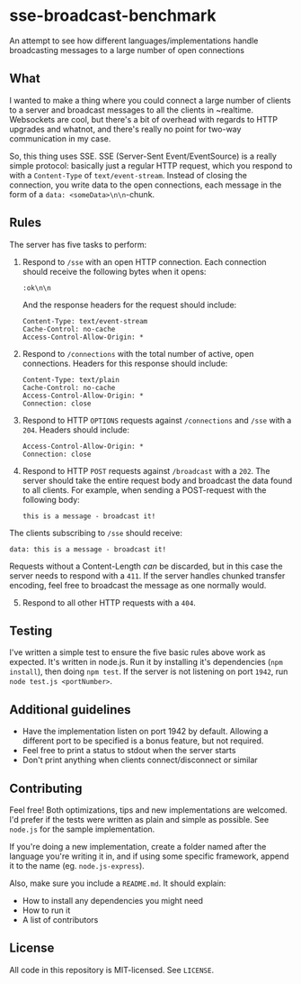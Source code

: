 # sse-broadcast-benchmark

An attempt to see how different languages/implementations handle broadcasting messages to a large number of open connections

## What

I wanted to make a thing where you could connect a large number of clients to a server and broadcast messages to all the clients in ~realtime. Websockets are cool, but there's a bit of overhead with regards to HTTP upgrades and whatnot, and there's really no point for two-way communication in my case.

So, this thing uses SSE. SSE (Server-Sent Event/EventSource) is a really simple protocol: basically just a regular HTTP request, which you respond to with a `Content-Type` of `text/event-stream`. Instead of closing the connection, you write data to the open connections, each message in the form of a `data: <someData>\n\n`-chunk.

## Rules

The server has five tasks to perform:

1. Respond to `/sse` with an open HTTP connection. Each connection should receive the following bytes when it opens:

    ```
    :ok\n\n
    ```

    And the response headers for the request should include:

    ```
    Content-Type: text/event-stream
    Cache-Control: no-cache
    Access-Control-Allow-Origin: *
    ```

2. Respond to `/connections` with the total number of active, open connections. Headers for this response should include:

    ```
    Content-Type: text/plain
    Cache-Control: no-cache
    Access-Control-Allow-Origin: *
    Connection: close
    ```

3. Respond to HTTP `OPTIONS` requests against `/connections` and `/sse` with a `204`. Headers should include:

    ```
    Access-Control-Allow-Origin: *
    Connection: close
    ```

4. Respond to HTTP `POST` requests against `/broadcast` with a `202`. The server should take the entire request body and broadcast the data found to all clients. For example, when sending a POST-request with the following body:

   ```
   this is a message - broadcast it!
   ```

The clients subscribing to `/sse` should receive:

   ```
   data: this is a message - broadcast it!
   ```

Requests without a Content-Length *can* be discarded, but in this case the server needs to respond with a `411`. If the server handles chunked transfer encoding, feel free to broadcast the message as one normally would.

5. Respond to all other HTTP requests with a `404`.

## Testing

I've written a simple test to ensure the five basic rules above work as expected. It's written in node.js. Run it by installing it's dependencies (`npm install`), then doing `npm test`. If the server is not listening on port `1942`, run `node test.js <portNumber>`.

## Additional guidelines

* Have the implementation listen on port 1942 by default. Allowing a different port to be specified is a bonus feature, but not required.
* Feel free to print a status to stdout when the server starts
* Don't print anything when clients connect/disconnect or similar

## Contributing

Feel free! Both optimizations, tips and new implementations are welcomed. I'd prefer if the tests were written as plain and simple as possible. See `node.js` for the sample implementation.

If you're doing a new implementation, create a folder named after the language you're writing it in, and if using some specific framework, append it to the name (eg. `node.js-express`).

Also, make sure you include a `README.md`. It should explain:

  - How to install any dependencies you might need
  - How to run it
  - A list of contributors

## License

All code in this repository is MIT-licensed. See `LICENSE`.